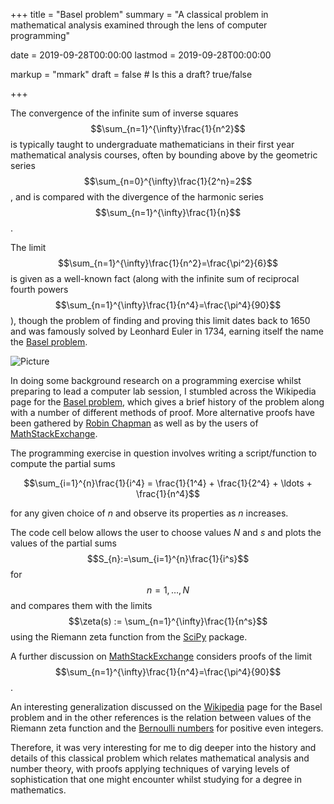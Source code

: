 +++
title = "Basel problem"
summary = "A classical problem in mathematical analysis examined through the lens of computer programming"

date = 2019-09-28T00:00:00
lastmod = 2019-09-28T00:00:00

markup = "mmark"
draft = false  # Is this a draft? true/false

+++

The convergence of the infinite sum of inverse squares $$\sum_{n=1}^{\infty}\frac{1}{n^2}$$ is typically taught to undergraduate mathematicians in their first year mathematical analysis courses, 
often by bounding above by the geometric series $$\sum_{n=0}^{\infty}\frac{1}{2^n}=2$$, and is compared with the divergence of the harmonic series $$\sum_{n=1}^{\infty}\frac{1}{n}$$. 

The limit $$\sum_{n=1}^{\infty}\frac{1}{n^2}=\frac{\pi^2}{6}$$ is given as a well-known fact (along with the infinite sum of reciprocal fourth powers $$\sum_{n=1}^{\infty}\frac{1}{n^4}=\frac{\pi^4}{90}$$), 
though the problem of finding and proving this limit dates back to 1650 and was famously solved by Leonhard Euler in 1734, earning itself the name the [Basel problem][Wikipedia]. 

![Picture](https://upload.wikimedia.org/wikipedia/commons/thumb/f/f5/Basel_-_M%C3%BCnsterpfalz1.jpg/800px-Basel_-_M%C3%BCnsterpfalz1.jpg "Basel, Switzerland")

In doing some background research on a programming exercise whilst preparing to lead a computer lab session, I stumbled across the Wikipedia page for the [Basel problem][Wikipedia], 
which gives a brief history of the problem along with a number of different methods of proof. More alternative proofs have been gathered by [Robin Chapman] as well as by the users of [MathStackExchange][StackExchange2].

The programming exercise in question involves writing a script/function to compute the partial sums 

$$\sum_{i=1}^{n}\frac{1}{i^4} = \frac{1}{1^4} + \frac{1}{2^4} + \ldots + \frac{1}{n^4}$$

for any given choice of $n$ and observe its properties as $n$ increases.

The code cell below allows the user to choose values $N$ and $s$ and plots the values of the partial sums $$S_{n}:=\sum_{i=1}^{n}\frac{1}{i^s}$$ for $$n=1,\ldots,N$$ and compares them with the limits $$\zeta(s) := \sum_{n=1}^{\infty}\frac{1}{n^s}$$ using the Riemann zeta function from the [SciPy][SciPy zeta] package.

<!-- Embed SageMath cells in your webpages -->
<script src="https://sagecell.sagemath.org/static/embedded_sagecell.js"></script>
<script>sagecell.makeSagecell({"inputLocation": ".sage"});</script>

<div class="sage">
  <script type="text/x-sage">
import numpy as np
import matplotlib.pyplot as plt
from scipy.special import zeta#, bernoulli
# Set your value for n and s here!
n, s = 1000, 2
def plot_inverse_power_partial_sums(n, s):
    fig = plt.figure()
    ax = fig.gca()
    # Create an array of integers and compute the corresponding summands and partial sums
    x = np.arange(1., n+1)
    summands = np.reciprocal(np.power(x, s))
    partial_sums = np.cumsum(summands)
	# Plot the partial sums and the reference line
    ax.hlines(zeta(s), x[0], x[-1], linestyles='dashed')
    ax.plot(x, partial_sums)
    plt.show()
plot_inverse_power_partial_sums(n, s)
  </script>
</div>

A further discussion on [MathStackExchange][StackExchange4] considers proofs of the limit $$\sum_{n=1}^{\infty}\frac{1}{n^4}=\frac{\pi^4}{90}$$. 

An interesting generalization discussed on the [Wikipedia] page for the Basel problem and in the other references is the relation between values of the Riemann zeta function and the [Bernoulli numbers][Bernoulli numbers algorithms] for positive even integers.

Therefore, it was very interesting for me to dig deeper into the history and details of this classical problem which relates mathematical analysis and number theory, 
with proofs applying techniques of varying levels of sophistication that one might encounter whilst studying for a degree in mathematics.

[Wikipedia]: https://en.wikipedia.org/wiki/Basel_problem
[Robin Chapman]: http://empslocal.ex.ac.uk/people/staff/rjchapma/etc/zeta2.pdf
[StackExchange2]: https://math.stackexchange.com/questions/8337/different-methods-to-compute-sum-limits-k-1-infty-frac1k2-basel-pro
[StackExchange4]: https://math.stackexchange.com/questions/28329/nice-proofs-of-zeta4-frac-pi490
[SciPy zeta]: https://docs.scipy.org/doc/scipy/reference/generated/scipy.special.zeta.html
[Bernoulli numbers algorithms]: https://rosettacode.org/wiki/Bernoulli_numbers
